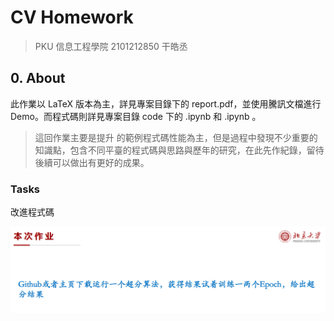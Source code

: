 # CV Homework

> PKU 信息工程學院 2101212850 干皓丞

## 0. About

此作業以 LaTeX 版本為主，詳見專案目錄下的 report.pdf，並使用騰訊文檔進行 Demo。而程式碼則詳見專案目錄 code 下的 .ipynb 和 .ipynb 。

> 這回作業主要是提升  的範例程式碼性能為主，但是過程中發現不少重要的知識點，包含不同平臺的程式碼與思路與歷年的研究，在此先作紀錄，留待後續可以做出有更好的成果。

### Tasks

改進程式碼

![](https://github.com/kancheng/kan-cs-report-in-2021/blob/main/CV/super-resolution/pic/1.png)



